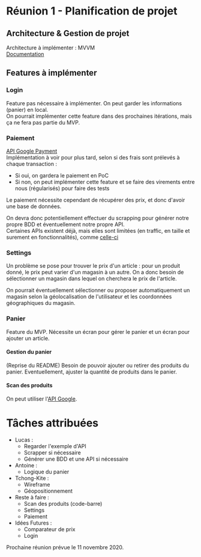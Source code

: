 # Réunion 1 - Planification de projet

## Architecture & Gestion de projet
Architecture à implémenter : MVVM  
[Documentation](https://medium.com/hongbeomi-dev/create-android-app-with-mvvm-pattern-simply-using-android-architecture-component-529d983eaabe)

## Features à implémenter
### Login
Feature pas nécessaire à implémenter. On peut garder les informations (panier) en local.  
On pourrait implémenter cette feature dans des prochaines itérations, mais ça ne fera pas partie du MVP.

### Paiement
[API Google Payment](https://developers.google.com/pay/api)  
Implémentation à voir pour plus tard, selon si des frais sont prélevés à chaque transaction :
- Si oui, on gardera le paiement en PoC
- Si non, on peut implémenter cette feature et se faire des virements entre nous (régularisés) pour faire des tests

Le paiement nécessite cependant de récupérer des prix, et donc d'avoir une base de données.

On devra donc potentiellement effectuer du scrapping pour générer notre propre BDD et éventuellement notre propre API.  
Certaines APIs existent déjà, mais elles sont limitées (en traffic, en taille et surement en fonctionnalités), comme [celle-ci](https://rapidapi.com/Datagram/api/products?endpoint=5a60769be4b0fe142a18deeb)

### Settings
Un problème se pose pour trouver le prix d'un article : pour un produit donné, le prix peut varier d'un magasin à un autre. On a donc besoin de sélectionner un magasin dans lequel on cherchera le prix de l'article.

On pourrait éventuellement sélectionner ou proposer automatiquement un magasin selon la géolocalisation de l'utilisateur et les coordonnées géographiques du magasin.

### Panier
Feature du MVP. Nécessite un écran pour gérer le panier et un écran pour ajouter un article.
#### Gestion du panier
(Reprise du README) Besoin de pouvoir ajouter ou retirer des produits du panier. Eventuellement, ajuster la quantité de produits dans le panier.
#### Scan des produits
On peut utiliser l'[API Google](https://developers.google.com/android/reference/com/google/android/gms/vision/barcode/Barcode).

# Tâches attribuées
- Lucas :
    - Regarder l'exemple d'API
	- Scrapper si nécessaire
	- Générer une BDD et une API si nécessaire
- Antoine :
    - Logique du panier
- Tchong-Kite :
	- Wireframe
	- Géopositionnement
- Reste à faire :
    - Scan des produits (code-barre)
    - Settings
    - Paiement
- Idées Futures :
    - Comparateur de prix
    - Login

Prochaine réunion prévue le 11 novembre 2020.
    